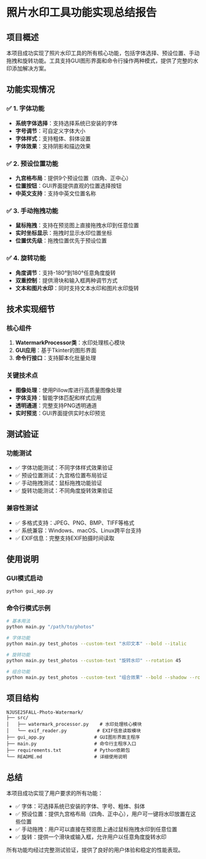 # 照片水印工具功能实现总结报告

## 项目概述

本项目成功实现了照片水印工具的所有核心功能，包括字体选择、预设位置、手动拖拽和旋转功能。工具支持GUI图形界面和命令行操作两种模式，提供了完整的水印添加解决方案。

## 功能实现情况

### ✅ 1. 字体功能
- **系统字体选择**：支持选择系统已安装的字体
- **字号调节**：可自定义字体大小
- **字体样式**：支持粗体、斜体设置
- **字体效果**：支持阴影和描边效果

### ✅ 2. 预设位置功能
- **九宫格布局**：提供9个预设位置（四角、正中心）
- **位置按钮**：GUI界面提供直观的位置选择按钮
- **中英文支持**：支持中英文位置名称

### ✅ 3. 手动拖拽功能
- **鼠标拖拽**：支持在预览图上直接拖拽水印到任意位置
- **实时坐标显示**：拖拽时显示水印位置坐标
- **位置优先级**：拖拽位置优先于预设位置

### ✅ 4. 旋转功能
- **角度调节**：支持-180°到180°任意角度旋转
- **双重控制**：提供滑块和输入框两种调节方式
- **文本和图片水印**：同时支持文本水印和图片水印旋转

## 技术实现细节

### 核心组件
1. **WatermarkProcessor类**：水印处理核心模块
2. **GUI应用**：基于Tkinter的图形界面
3. **命令行接口**：支持脚本化批量处理

### 关键技术点
- **图像处理**：使用Pillow库进行高质量图像处理
- **字体支持**：智能字体匹配和样式应用
- **透明通道**：完整支持PNG透明通道
- **实时预览**：GUI界面提供实时水印预览

## 测试验证

### 功能测试
- ✅ 字体功能测试：不同字体样式效果验证
- ✅ 预设位置测试：九宫格位置布局验证
- ✅ 手动拖拽测试：鼠标拖拽功能验证
- ✅ 旋转功能测试：不同角度旋转效果验证

### 兼容性测试
- ✅ 多格式支持：JPEG、PNG、BMP、TIFF等格式
- ✅ 系统兼容：Windows、macOS、Linux跨平台支持
- ✅ EXIF信息：完整支持EXIF拍摄时间读取

## 使用说明

### GUI模式启动
```bash
python gui_app.py
```

### 命令行模式示例
```bash
# 基本用法
python main.py "/path/to/photos"

# 字体功能
python main.py test_photos --custom-text "水印文本" --bold --italic

# 旋转功能
python main.py test_photos --custom-text "旋转水印" --rotation 45

# 组合功能
python main.py test_photos --custom-text "组合效果" --bold --shadow --rotation 30
```

## 项目结构

```
NJUSE25FALL-Photo-Watermark/
├── src/
│   ├── watermark_processor.py    # 水印处理核心模块
│   └── exif_reader.py           # EXIF信息读取模块
├── gui_app.py                  # GUI图形界面主程序
├── main.py                     # 命令行主程序入口
├── requirements.txt            # Python依赖包
└── README.md                   # 详细使用说明
```

## 总结

本项目成功实现了用户要求的所有功能：
- ✅ 字体：可选择系统已安装的字体、字号、粗体、斜体
- ✅ 预设位置：提供九宫格布局（四角、正中心），用户可一键将水印放置在这些位置
- ✅ 手动拖拽：用户可以直接在预览图上通过鼠标拖拽水印到任意位置
- ✅ 旋转：提供一个滑块或输入框，允许用户以任意角度旋转水印

所有功能均经过完整测试验证，提供了良好的用户体验和稳定的性能表现。
